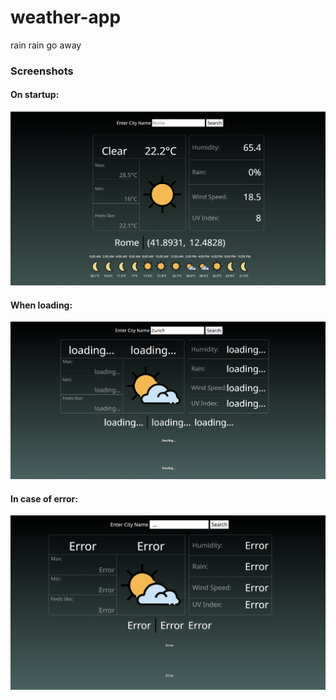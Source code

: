 # weather-app

rain rain go away

### Screenshots

#### On startup:

![on startup](./src/assets/screenshots/startup.png)

#### When loading:

![when loading](./src/assets/screenshots/loading.png)

#### In case of error:

![when loading](./src/assets/screenshots/error.png)
